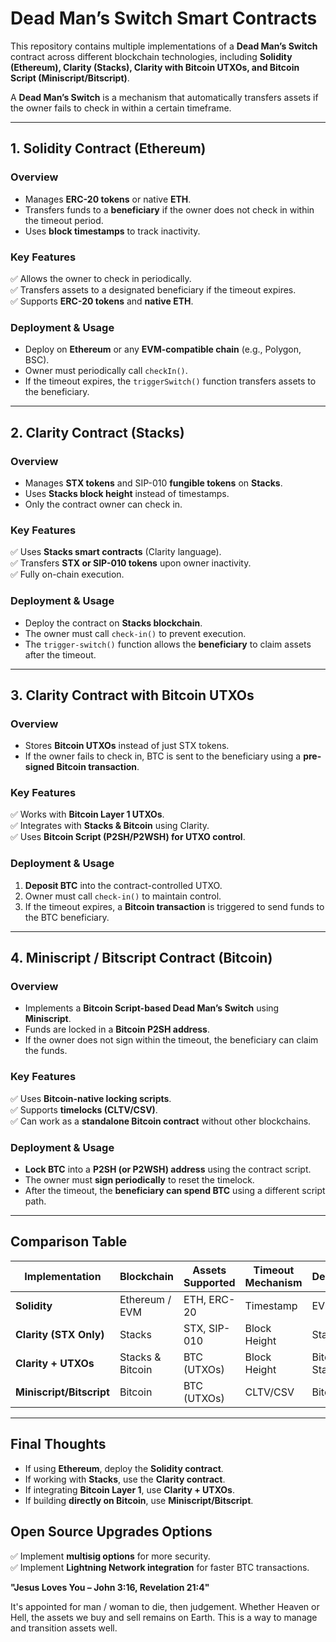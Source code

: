 # **Dead Man’s Switch Smart Contracts**  

This repository contains multiple implementations of a **Dead Man’s Switch** contract across different blockchain technologies, including **Solidity (Ethereum), Clarity (Stacks), Clarity with Bitcoin UTXOs, and Bitcoin Script (Miniscript/Bitscript)**.  

A **Dead Man’s Switch** is a mechanism that automatically transfers assets if the owner fails to check in within a certain timeframe.  

---

## **1. Solidity Contract (Ethereum)**
### **Overview**
- Manages **ERC-20 tokens** or native **ETH**.
- Transfers funds to a **beneficiary** if the owner does not check in within the timeout period.
- Uses **block timestamps** to track inactivity.

### **Key Features**
✅ Allows the owner to check in periodically.  
✅ Transfers assets to a designated beneficiary if the timeout expires.  
✅ Supports **ERC-20 tokens** and **native ETH**.  

### **Deployment & Usage**
- Deploy on **Ethereum** or any **EVM-compatible chain** (e.g., Polygon, BSC).  
- Owner must periodically call `checkIn()`.  
- If the timeout expires, the `triggerSwitch()` function transfers assets to the beneficiary.  

---

## **2. Clarity Contract (Stacks)**
### **Overview**
- Manages **STX tokens** and SIP-010 **fungible tokens** on **Stacks**.
- Uses **Stacks block height** instead of timestamps.  
- Only the contract owner can check in.  

### **Key Features**
✅ Uses **Stacks smart contracts** (Clarity language).  
✅ Transfers **STX or SIP-010 tokens** upon owner inactivity.  
✅ Fully on-chain execution.  

### **Deployment & Usage**
- Deploy the contract on **Stacks blockchain**.  
- The owner must call `check-in()` to prevent execution.  
- The `trigger-switch()` function allows the **beneficiary** to claim assets after the timeout.  

---

## **3. Clarity Contract with Bitcoin UTXOs**
### **Overview**
- Stores **Bitcoin UTXOs** instead of just STX tokens.  
- If the owner fails to check in, BTC is sent to the beneficiary using a **pre-signed Bitcoin transaction**.  

### **Key Features**
✅ Works with **Bitcoin Layer 1 UTXOs**.  
✅ Integrates with **Stacks & Bitcoin** using Clarity.  
✅ Uses **Bitcoin Script (P2SH/P2WSH) for UTXO control**.  

### **Deployment & Usage**
1. **Deposit BTC** into the contract-controlled UTXO.  
2. Owner must call `check-in()` to maintain control.  
3. If the timeout expires, a **Bitcoin transaction** is triggered to send funds to the BTC beneficiary.  

---

## **4. Miniscript / Bitscript Contract (Bitcoin)**
### **Overview**
- Implements a **Bitcoin Script-based Dead Man’s Switch** using **Miniscript**.
- Funds are locked in a **Bitcoin P2SH address**.
- If the owner does not sign within the timeout, the beneficiary can claim the funds.  

### **Key Features**
✅ Uses **Bitcoin-native locking scripts**.  
✅ Supports **timelocks (CLTV/CSV)**.  
✅ Can work as a **standalone Bitcoin contract** without other blockchains.  

### **Deployment & Usage**
- **Lock BTC** into a **P2SH (or P2WSH) address** using the contract script.  
- The owner must **sign periodically** to reset the timelock.  
- After the timeout, the **beneficiary can spend BTC** using a different script path.  

---

## **Comparison Table**
| Implementation | Blockchain | Assets Supported | Timeout Mechanism | Dependency |  
|--------------|------------|----------------|----------------|------------|  
| **Solidity** | Ethereum / EVM | ETH, ERC-20 | Timestamp | EVM Chains |  
| **Clarity (STX Only)** | Stacks | STX, SIP-010 | Block Height | Stacks |  
| **Clarity + UTXOs** | Stacks & Bitcoin | BTC (UTXOs) | Block Height | Bitcoin & Stacks |  
| **Miniscript/Bitscript** | Bitcoin | BTC (UTXOs) | CLTV/CSV | Bitcoin Only |  

---

## **Final Thoughts**
- If using **Ethereum**, deploy the **Solidity contract**.  
- If working with **Stacks**, use the **Clarity contract**.  
- If integrating **Bitcoin Layer 1**, use **Clarity + UTXOs**.  
- If building **directly on Bitcoin**, use **Miniscript/Bitscript**.  

## **Open Source Upgrades Options** 
✅ Implement **multisig options** for more security.  
✅ Implement **Lightning Network integration** for faster BTC transactions.  

**"Jesus Loves You – John 3:16, Revelation 21:4"**  

It's appointed for man / woman to die, then judgement. Whether Heaven or Hell, the assets we buy and sell remains on Earth. This is a way to manage and transition assets well. 
